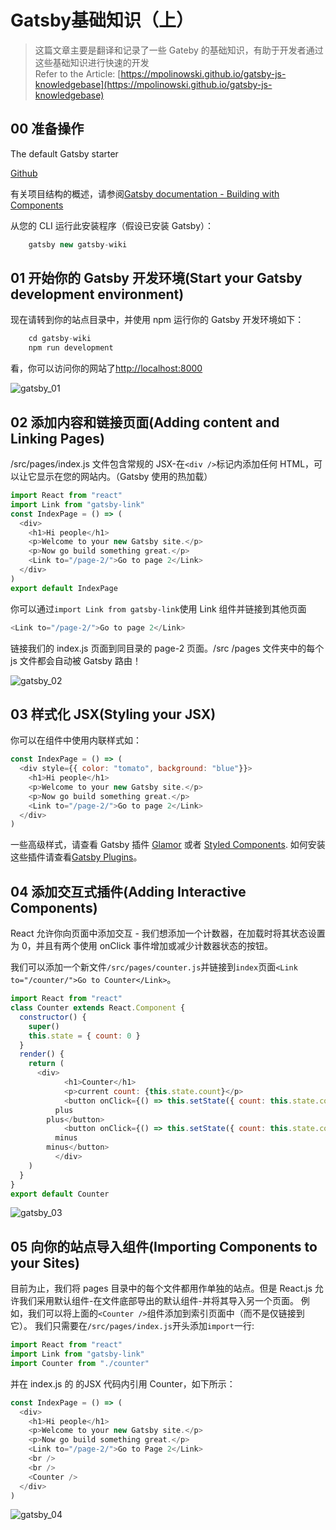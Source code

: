 # Gatsby基础知识（上）


> 这篇文章主要是翻译和记录了一些 Gateby 的基础知识，有助于开发者通过这些基础知识进行快速的开发  
> Refer to the Article:
> [https://mpolinowski.github.io/gatsby-js-knowledgebase](https://mpolinowski.github.io/gatsby-js-knowledgebase)

## 00 准备操作

The default Gatsby starter

[Github](https://github.com/mpolinowski/gatsby-wiki)

有关项目结构的概述，请参阅[Gatsby documentation - Building with Components](https://www.gatsbyjs.org/docs/building-with-components/)

从您的 CLI 运行此安装程序（假设已安装 Gatsby）：

```js
    gatsby new gatsby-wiki
```

## 01 开始你的 Gatsby 开发环境(Start your Gatsby development environment)

现在请转到你的站点目录中，并使用 npm 运行你的 Gatsby 开发环境如下：

```js
    cd gatsby-wiki
    npm run development
```

看，你可以访问你的网站了[http://localhost:8000](http://localhost:8000/)

![gatsby_01](https://raw.githubusercontent.com/mpolinowski/gatsby-wiki/master/gatsby_01.png)

## 02 添加内容和链接页面(Adding content and Linking Pages)

/src/pages/index.js 文件包含常规的 JSX-在`<div />`标记内添加任何 HTML，可以让它显示在您的网站内。（Gatsby 使用的热加载）

```js
import React from "react"
import Link from "gatsby-link"
const IndexPage = () => (
  <div>
    <h1>Hi people</h1>
    <p>Welcome to your new Gatsby site.</p>
    <p>Now go build something great.</p>
    <Link to="/page-2/">Go to page 2</Link>
  </div>
)
export default IndexPage
```

你可以通过`import Link from gatsby-link`使用 Link 组件并链接到其他页面

```js
<Link to="/page-2/">Go to page 2</Link>
```

链接我们的 index.js 页面到同目录的 page-2 页面。/src /pages 文件夹中的每个 js 文件都会自动被 Gatsby 路由！

![gatsby_02](https://raw.githubusercontent.com/mpolinowski/gatsby-wiki/master/gatsby_02.png)

## 03 样式化 JSX(Styling your JSX)

你可以在组件中使用内联样式如：

```js
const IndexPage = () => (
  <div style={{ color: "tomato", background: "blue"}}>
    <h1>Hi people</h1>
    <p>Welcome to your new Gatsby site.</p>
    <p>Now go build something great.</p>
    <Link to="/page-2/">Go to page 2</Link>
  </div>
)
```

一些高级样式，请查看 Gatsby 插件
[Glamor](https://www.gatsbyjs.org/packages/gatsby-plugin-glamor/) 或者 [Styled Components](https://www.gatsbyjs.org/packages/gatsby-plugin-styled-components/).
如何安装这些插件请查看[Gatsby Plugins](https://mpolinowski.github.io/gatsby-js-knowledgebase#07-gatsby-plugins)。

## 04 添加交互式插件(Adding Interactive Components)

React 允许你向页面中添加交互 - 我们想添加一个计数器，在加载时将其状态设置为 0，并且有两个使用 onClick 事件增加或减少计数器状态的按钮。

我们可以添加一个新文件`/src/pages/counter.js`并链接到`index`页面`<Link to="/counter/">Go to Counter</Link>`。

```js
import React from "react"
class Counter extends React.Component {
  constructor() {
    super()
    this.state = { count: 0 }
  }
  render() {
    return (
      <div>
            <h1>Counter</h1>
            <p>current count: {this.state.count}</p>
            <button onClick={() => this.setState({ count: this.state.count + 1 })}>
          plus
        plus</button>
            <button onClick={() => this.setState({ count: this.state.count - 1 })}>
          minus
        minus</button>
          </div>
    )
  }
}
export default Counter
```

![gatsby_03](https://raw.githubusercontent.com/mpolinowski/gatsby-wiki/master/gatsby_03.png)

## 05 向你的站点导入组件(Importing Components to your Sites)

目前为止，我们将 pages 目录中的每个文件都用作单独的站点。但是 React.js 允许我们采用默认组件-在文件底部导出的默认组件-并将其导入另一个页面。
 例如，我们可以将上面的`<Counter />`组件添加到索引页面中（而不是仅链接到它）。
我们只需要在`/src/pages/index.js`开头添加`import`一行:

```js
import React from "react"
import Link from "gatsby-link"
import Counter from "./counter"
```

并在 index.js 的 的JSX 代码内引用 Counter，如下所示：

```js
const IndexPage = () => (
  <div>
    <h1>Hi people</h1>
    <p>Welcome to your new Gatsby site.</p>
    <p>Now go build something great.</p>
    <Link to="/page-2/">Go to Page 2</Link>
    <br />
    <br />
    <Counter />
  </div>
)
```

![gatsby_04](https://raw.githubusercontent.com/mpolinowski/gatsby-wiki/master/gatsby_04.png)
<!--stackedit_data:
eyJoaXN0b3J5IjpbLTY2NTMxOTc3OF19
-->

